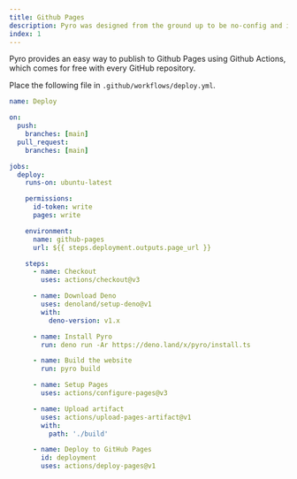 ```yaml
---
title: Github Pages
description: Pyro was designed from the ground up to be no-config and incredibly fast.
index: 1
---
```


Pyro provides an easy way to publish to Github Pages using Github Actions, which
comes for free with every GitHub repository.

Place the following file in `.github/workflows/deploy.yml`.

```yaml
name: Deploy

on:
  push:
    branches: [main]
  pull_request:
    branches: [main]

jobs:
  deploy:
    runs-on: ubuntu-latest

    permissions:
      id-token: write 
      pages: write

    environment:
      name: github-pages
      url: ${{ steps.deployment.outputs.page_url }}

    steps:
      - name: Checkout
        uses: actions/checkout@v3

      - name: Download Deno
        uses: denoland/setup-deno@v1
        with:
          deno-version: v1.x

      - name: Install Pyro
        run: deno run -Ar https://deno.land/x/pyro/install.ts

      - name: Build the website
        run: pyro build

      - name: Setup Pages
        uses: actions/configure-pages@v3

      - name: Upload artifact
        uses: actions/upload-pages-artifact@v1
        with:
          path: './build'

      - name: Deploy to GitHub Pages
        id: deployment
        uses: actions/deploy-pages@v1
```
